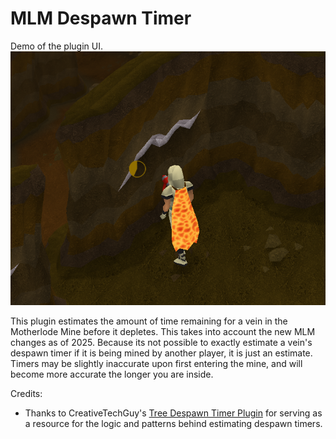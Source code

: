 # MLM Despawn Timer

Demo of the plugin UI.
![Demo](./demo.png)

This plugin estimates the amount of time remaining for a vein in the Motherlode Mine before it depletes. This takes into account the new MLM changes as of 2025. Because its not possible to exactly estimate a vein's despawn timer if it is being mined by another player, it is just an estimate. Timers may be slightly inaccurate upon first entering the mine, and will become more accurate the longer you are inside.

Credits:
* Thanks to CreativeTechGuy's [Tree Despawn Timer Plugin](https://github.com/CreativeTechGuy/tree-despawn-timer/) for serving as a resource for the logic and patterns behind estimating despawn timers.
